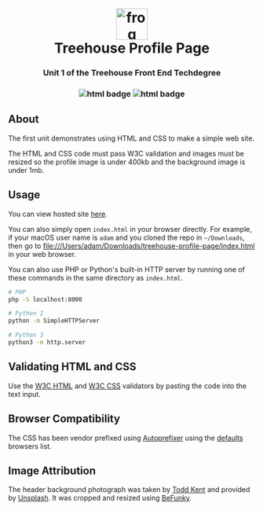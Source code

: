 <h1 align="center">
  <img src="https://github.githubassets.com/images/icons/emoji/unicode/1f438.png" alt="frog emoji" width="64">
  <br />
  Treehouse Profile Page
</h1>

<h3 align="center">Unit 1 of the Treehouse Front End Techdegree</h3>

<h3 align="center">
  <img src="https://img.shields.io/badge/-html-e34f26?logo=html5&logoColor=fff" alt="html badge" />
  <img src="https://img.shields.io/badge/-css-1572b6?logo=css3&logoColor=fff" alt="html badge" />
</h3>

## About

The first unit demonstrates using HTML and CSS to make a simple web site.

The HTML and CSS code must pass W3C validation and images must be resized so the profile image is
under 400kb and the background image is under 1mb.

## Usage

You can view hosted site [here](https://adamelliotfields.github.io/treehouse-profile-page/index.html).

You can also simply open `index.html` in your browser directly. For example, if your macOS user name
is `adam` and you cloned the repo in `~/Downloads`, then go to
<file:///Users/adam/Downloads/treehouse-profile-page/index.html> in your web browser.

You can also use PHP or Python's built-in HTTP server by running one of these commands in the same
directory as `index.html`.

```bash
# PHP
php -S localhost:8000

# Python 2
python -m SimpleHTTPServer

# Python 3
python3 -m http.server
```

## Validating HTML and CSS

Use the [W3C HTML](https://validator.w3.org/#validate_by_input) and
[W3C CSS](https://jigsaw.w3.org/css-validator/#validate_by_input) validators by pasting the code
into the text input.

## Browser Compatibility

The CSS has been vendor prefixed using [Autoprefixer](https://autoprefixer.github.io) using the
[defaults](https://browsersl.ist/?q=defaults) browsers list.

## Image Attribution

The header background photograph was taken by [Todd Kent](https://unsplash.com/@churchoftodd) and
provided by [Unsplash](https://unsplash.com). It was cropped and resized using [BeFunky](https://www.befunky.com/).
